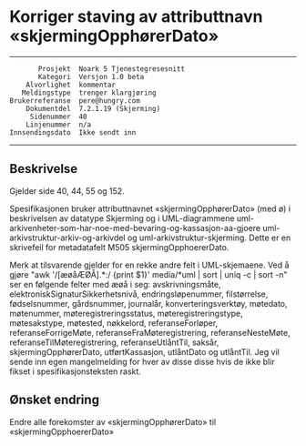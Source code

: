 Korriger staving av attributtnavn «skjermingOpphørerDato»
=========================================================

 ------------------  ---------------------------------
           Prosjekt  Noark 5 Tjenestegresesnitt
           Kategori  Versjon 1.0 beta
        Alvorlighet  kommentar
       Meldingstype  trenger klargjøring
    Brukerreferanse  pere@hungry.com
        Dokumentdel  7.2.1.19 (Skjerming)
         Sidenummer  40
        Linjenummer  n/a
    Innsendingsdato  Ikke sendt inn
 ------------------  ---------------------------------

Beskrivelse
-----------

Gjelder side 40, 44, 55 og 152.

Spesifikasjonen bruker attributtnavnet «skjermingOpphørerDato» (med ø)
i beskrivelsen av datatype Skjerming og i UML-diagrammene
uml-arkivenheter-som-har-noe-med-bevaring-og-kassasjon-aa-gjoere
uml-arkivstruktur-arkiv-og-arkivdel og uml-arkivstruktur-skjerming.
Dette er en skrivefeil for metadatafelt M505 skjermingOpphoererDato.

Merk at tilsvarende gjelder for en rekke andre felt i UML-skjemaene.
Ved å gjøre "awk '/[æøåÆØÅ].*:/ {print $1}' media/*uml | sort | uniq
-c | sort -n" ser en følgende felter med æøå i seg: avskrivningsmåte,
elektroniskSignaturSikkerhetsnivå, endringsløpenummer, filstørrelse,
fødselsnummer, gårdsnummer, journalår, konverteringsverktøy, møtedato,
møtenummer, møteregistreringsstatus, møteregistreringstype,
møtesakstype, møtested, nøkkelord, referanseForløper,
referanseForrigeMøte, referanseFraMøteregistrering,
referanseNesteMøte, referanseTilMøteregistrering, referanseUtlåntTil,
saksår, skjermingOpphørerDato, utførtKassasjon, utlåntDato og
utlåntTil.  Jeg vil sende inn egen mangelmelding for hver av disse
disse hvis de ikke blir fikset i spesifikasjonsteksten raskt.

Ønsket endring
--------------

Endre alle forekomster av «skjermingOpphørerDato» til «skjermingOpphoererDato»
